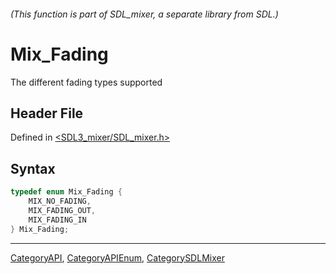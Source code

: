 ###### (This function is part of SDL_mixer, a separate library from SDL.)
# Mix_Fading

The different fading types supported

## Header File

Defined in [<SDL3_mixer/SDL_mixer.h>](https://github.com/libsdl-org/SDL_mixer/blob/main/include/SDL3_mixer/SDL_mixer.h)

## Syntax

```c
typedef enum Mix_Fading {
    MIX_NO_FADING,
    MIX_FADING_OUT,
    MIX_FADING_IN
} Mix_Fading;
```

----
[CategoryAPI](CategoryAPI), [CategoryAPIEnum](CategoryAPIEnum), [CategorySDLMixer](CategorySDLMixer)

